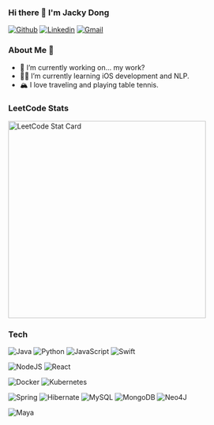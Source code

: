 ### Hi there 👋 I'm Jacky Dong
[![Github](https://img.shields.io/badge/-Github-000?style=flat&logo=Github&logoColor=white)](https://github.com/donghuanjie)
[![Linkedin](https://img.shields.io/badge/-LinkedIn-blue?style=flat&logo=Linkedin&logoColor=white)](https://www.linkedin.com/in/donghuanjie/)
[![Gmail](https://img.shields.io/badge/-Gmail-c14438?style=flat&logo=Gmail&logoColor=white)](mailto:dhjdongh@ucdavis.edu)
<br>

### About Me 👦
- 🔭 I’m currently working on... my work?
- 🙇‍♂️ I’m currently learning iOS development and NLP.
- 🏔️ I love traveling and playing table tennis.

### LeetCode Stats
<a href="https://leetcode-stats.vercel.app/api?username=donghuanjie&theme=Dark">
  <img alt="LeetCode Stat Card" src="https://leetcode-stats.vercel.app/api?username=donghuanjie&theme=Dark" width="400"/>
</a>

### Tech
![Java](https://img.shields.io/badge/java-%23ED8B00.svg?style=for-the-badge&logo=openjdk&logoColor=white)
![Python](https://img.shields.io/badge/python-3670A0?style=for-the-badge&logo=python&logoColor=ffdd54)
![JavaScript](https://img.shields.io/badge/javascript-%23323330.svg?style=for-the-badge&logo=javascript&logoColor=%23F7DF1E)
![Swift](https://img.shields.io/badge/swift-F54A2A?style=for-the-badge&logo=swift&logoColor=white)

![NodeJS](https://img.shields.io/badge/node.js-6DA55F?style=for-the-badge&logo=node.js&logoColor=white)
![React](https://img.shields.io/badge/react-%2320232a.svg?style=for-the-badge&logo=react&logoColor=%2361DAFB)

![Docker](https://img.shields.io/badge/docker-%230db7ed.svg?style=for-the-badge&logo=docker&logoColor=white)
![Kubernetes](https://img.shields.io/badge/kubernetes-%23326ce5.svg?style=for-the-badge&logo=kubernetes&logoColor=white)

![Spring](https://img.shields.io/badge/spring-%236DB33F.svg?style=for-the-badge&logo=spring&logoColor=white)
![Hibernate](https://img.shields.io/badge/Hibernate-59666C?style=for-the-badge&logo=Hibernate&logoColor=white)
![MySQL](https://img.shields.io/badge/mysql-%2300f.svg?style=for-the-badge&logo=mysql&logoColor=white)
![MongoDB](https://img.shields.io/badge/MongoDB-%234ea94b.svg?style=for-the-badge&logo=mongodb&logoColor=white)
![Neo4J](https://img.shields.io/badge/Neo4j-008CC1?style=for-the-badge&logo=neo4j&logoColor=white)

![Maya](https://img.shields.io/badge/MAYA-black?style=for-the-badge&logo=autodesk)

<!--
**donghuanjie/donghuanjie** is a ✨ _special_ ✨ repository because its `README.md` (this file) appears on your GitHub profile.

Here are some ideas to get you started:

- 🤔 I’m looking for help with ...
- 📫 How to reach me: dhjdong@ucdavis.edu
- 💬 Ask me about 
- 😄 Pronouns: ...
- ⚡ Fun fact: ...
-->

